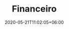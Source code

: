 ---
title: "Financeiro"
date: 2020-05-21T11:02:05+06:00
icon: "ti-money"
description: "Tire suas dúvidas sobre o financeiro"
type : "docs"
---